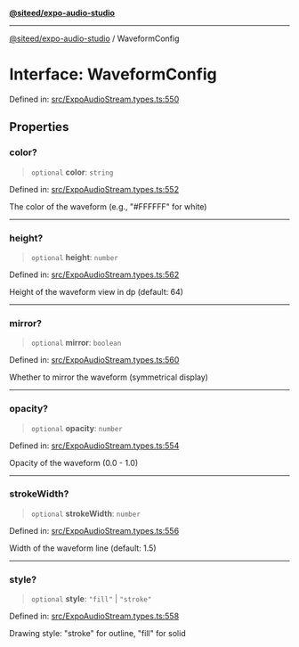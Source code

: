 [**@siteed/expo-audio-studio**](../README.md)

***

[@siteed/expo-audio-studio](../README.md) / WaveformConfig

# Interface: WaveformConfig

Defined in: [src/ExpoAudioStream.types.ts:550](https://github.com/deeeed/expo-audio-stream/blob/c4291a82cc740b4d4790c69ae7e7cc07f1e8fb1a/packages/expo-audio-studio/src/ExpoAudioStream.types.ts#L550)

## Properties

### color?

> `optional` **color**: `string`

Defined in: [src/ExpoAudioStream.types.ts:552](https://github.com/deeeed/expo-audio-stream/blob/c4291a82cc740b4d4790c69ae7e7cc07f1e8fb1a/packages/expo-audio-studio/src/ExpoAudioStream.types.ts#L552)

The color of the waveform (e.g., "#FFFFFF" for white)

***

### height?

> `optional` **height**: `number`

Defined in: [src/ExpoAudioStream.types.ts:562](https://github.com/deeeed/expo-audio-stream/blob/c4291a82cc740b4d4790c69ae7e7cc07f1e8fb1a/packages/expo-audio-studio/src/ExpoAudioStream.types.ts#L562)

Height of the waveform view in dp (default: 64)

***

### mirror?

> `optional` **mirror**: `boolean`

Defined in: [src/ExpoAudioStream.types.ts:560](https://github.com/deeeed/expo-audio-stream/blob/c4291a82cc740b4d4790c69ae7e7cc07f1e8fb1a/packages/expo-audio-studio/src/ExpoAudioStream.types.ts#L560)

Whether to mirror the waveform (symmetrical display)

***

### opacity?

> `optional` **opacity**: `number`

Defined in: [src/ExpoAudioStream.types.ts:554](https://github.com/deeeed/expo-audio-stream/blob/c4291a82cc740b4d4790c69ae7e7cc07f1e8fb1a/packages/expo-audio-studio/src/ExpoAudioStream.types.ts#L554)

Opacity of the waveform (0.0 - 1.0)

***

### strokeWidth?

> `optional` **strokeWidth**: `number`

Defined in: [src/ExpoAudioStream.types.ts:556](https://github.com/deeeed/expo-audio-stream/blob/c4291a82cc740b4d4790c69ae7e7cc07f1e8fb1a/packages/expo-audio-studio/src/ExpoAudioStream.types.ts#L556)

Width of the waveform line (default: 1.5)

***

### style?

> `optional` **style**: `"fill"` \| `"stroke"`

Defined in: [src/ExpoAudioStream.types.ts:558](https://github.com/deeeed/expo-audio-stream/blob/c4291a82cc740b4d4790c69ae7e7cc07f1e8fb1a/packages/expo-audio-studio/src/ExpoAudioStream.types.ts#L558)

Drawing style: "stroke" for outline, "fill" for solid
